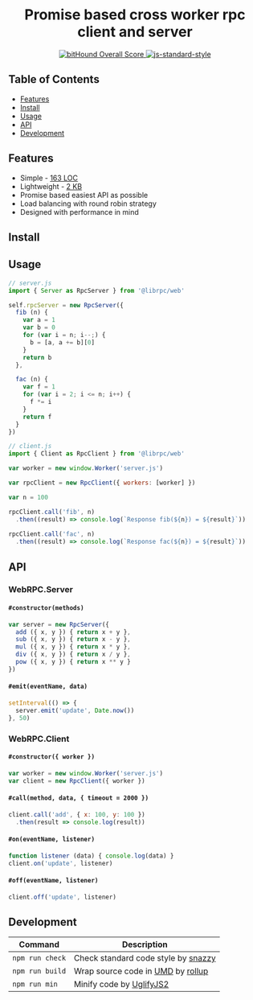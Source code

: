 <h1 align="center">Promise based cross worker rpc client and server</h1>
<p align="center">
  <a href="https://www.bithound.io/github/librpc/web">
    <img src="https://www.bithound.io/github/librpc/web/badges/score.svg" alt="bitHound Overall Score">
  </a>
  <a href="https://github.com/feross/standard" target="_blank">
    <img src="https://img.shields.io/badge/code%20style-standard-brightgreen.svg?style=flat" alt="js-standard-style"/>
  </a>
</p>

## Table of Contents

- [Features](#features)
- [Install](#install)
- [Usage](#usage)
- [API](#api)
- [Development](#development)

## Features

- Simple - [163 LOC](https://github.com/librpc/web/blob/master/dist/web.js#L163)
- Lightweight - [2 KB](https://github.com/librpc/web/blob/master/dist/web.min.js)
- Promise based easiest API as possible
- Load balancing with round robin strategy
- Designed with performance in mind

## Install

## Usage

```js
// server.js
import { Server as RpcServer } from '@librpc/web'

self.rpcServer = new RpcServer({
  fib (n) {
    var a = 1
    var b = 0
    for (var i = n; i--;) {
      b = [a, a += b][0]
    }
    return b
  },

  fac (n) {
    var f = 1
    for (var i = 2; i <= n; i++) {
      f *= i
    }
    return f
  }
})
```

```js
// client.js
import { Client as RpcClient } from '@librpc/web'

var worker = new window.Worker('server.js')

var rpcClient = new RpcClient({ workers: [worker] })

var n = 100

rpcClient.call('fib', n)
  .then((result) => console.log(`Response fib(${n}) = ${result}`))
  
rpcClient.call('fac', n)
  .then((result) => console.log(`Response fac(${n}) = ${result}`))
```

## API

### WebRPC.Server

#### `#constructor(methods)`

```js
var server = new RpcServer({
  add ({ x, y }) { return x + y },
  sub ({ x, y }) { return x - y },
  mul ({ x, y }) { return x * y },
  div ({ x, y }) { return x / y },
  pow ({ x, y }) { return x ** y }
})
```

#### `#emit(eventName, data)`

```js
setInterval(() => {
  server.emit('update', Date.now())
}, 50)
```

### WebRPC.Client

#### `#constructor({ worker })`

```js
var worker = new window.Worker('server.js')
var client = new RpcClient({ worker })
```

#### `#call(method, data, { timeout = 2000 })`

```js
client.call('add', { x: 100, y: 100 })
  .then(result => console.log(result))
```

#### `#on(eventName, listener)`

```js
function listener (data) { console.log(data) }
client.on('update', listener)
```

#### `#off(eventName, listener)`

```js
client.off('update', listener)
```

## Development

Command | Description
------- | -----------
`npm run check` | Check standard code style by [snazzy](https://www.npmjs.com/package/snazzy)
`npm run build` | Wrap source code in [UMD](https://github.com/umdjs/umd) by [rollup](http://rollupjs.org/)
`npm run min` | Minify code by [UglifyJS2](https://github.com/mishoo/UglifyJS2)
